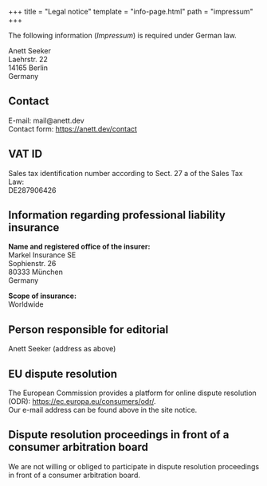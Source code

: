 +++
title = "Legal notice"
template = "info-page.html"
path = "impressum"
+++

The following information (<i>Impressum</i>) is required under German law.

<p>Anett Seeker<br />
Laeh<!-- >@. -->rstr. 22<br />
141<!-- >@. -->65 Berl<!-- .>@ -->in<br />
Germany</p>

<h2>Contact</h2>
<p>E-m<!-- >@. -->ail: mai<!-- >@. -->l@a<!-- @>. -->nett.<!-- .>@ -->dev<br />
Contact form: <a href="https://anett.dev/contact">https://anett.dev/contact</a></p>

<h2>VAT ID</h2>
<p>Sales tax identification number according to Sect. 27 a of the Sales Tax Law:<br />
DE287906426</p>

<h2>Information regarding professional liability insurance</h2>
<p><strong>Name and registered office of the insurer:</strong><br />
Markel Insurance SE<br />
Sophienstr. 26<br />
80333 M&uuml;nchen<br />
Germany</p>
<p><strong>Scope of insurance:</strong><br />Worldwide</p>

<h2>Person responsible for editorial</h2>
<p>Anett Seeker (address as above)</p>

<h2>EU dispute resolution</h2>
<p>The European Commission provides a platform for online dispute resolution (ODR): <a href="https://ec.europa.eu/consumers/odr/" target="_blank" rel="noopener noreferrer">https://ec.europa.eu/consumers/odr/</a>.<br /> Our e-mail address can be found above in the site notice.</p>

<h2>Dispute resolution proceedings in front of a consumer arbitration board</h2>
<p>We are not willing or obliged to participate in dispute resolution proceedings in front of a consumer arbitration board.</p>
